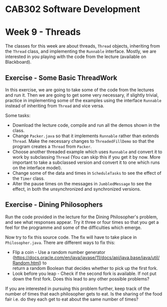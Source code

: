 CAB302 Software Development
===========================

# Week 9 - Threads

The classes for this week are about threads, `Thread` objects, inheriting from the `Thread` class, and implementing the 
`Runnable` interface. Mostly, we are interested in you playing with the code from the lecture (available on Blackboard).

## Exercise - Some Basic ThreadWork

In this exercise, we are going to take some of the code from the lectures and run it. Then we are going to get some 
very necessary, if slightly trivial, practice in implementing some of the examples using the interface `Runnable` 
instead of inheriting from `Thread` and vice versa.

Some tasks:

  - Download the lecture code, compile and run all the demos shown in the class.
  - Change `Packer.java` so that it implements `Runnable` rather than extends `Thread`. Make the necessary changes to 
  `ThreadedFillDemo` so that the program creates a `Thread` from `Packer`.
  - Choose another threaded example which uses `Runnable` and convert it to work by subclassing `Thread` (You can skip 
  this if you get it by now. More important to take a subclassed version and convert it to one which runs on the 
  interface model).
  - Change some of the data and times in `ScheduleTasks` to see the effect of the `Timer` class.
  - Alter the pause times on the messages in `JumbledMessage` to see the effect, in both the unsynchronized and 
  synchronized versions.


## Exercise - Dining Philosophers

Run the code provided in the lecture for the Dining Philosopher's problem, and see what responses appear. Try it 
three or four times so that you get a feel for the programme and some of the difficulties which emerge. 

Now try to fix this source code. The fix will have to take place in `Philosopher.java`. There are different ways to 
fix this:

  - Flip a coin - Use a random number generator (https://docs.oracle.com/en/java/javase/11/docs/api/java.base/java/util/Random.html) to   
return a random Boolean that decides whether to pick up the first fork.
  - Look before you leap - Check if the second fork is available. If not put down the first fork. Does this lead to any other possible 
  problems? 
  
If you are interested in pursuing this problem further, keep track of the number of times that each philosopher gets
 to eat. Is the sharing of the food fair i.e. do they each get to eat about the same number of times?
